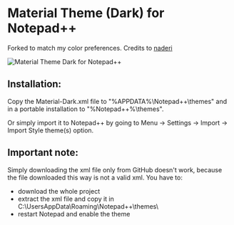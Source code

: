 # Material Theme (Dark) for Notepad++
Forked to match my color preferences. Credits to [naderi](https://github.com/naderi/material-theme-for-npp)

![Material Theme Dark for Notepad++](https://raw.githubusercontent.com/naderi/material-theme-for-npp/master/material_theme_npp_screenshot.png)

## Installation:
Copy the Material-Dark.xml file to "%APPDATA%\Notepad++\themes" and in a portable installation to "%Notepad++%\themes".

Or simply import it to Notepad++ by going to Menu -> Settings -> Import -> Import Style theme(s) option.

## Important note:
Simply downloading the xml file only from GitHub doesn't work, because the file downloaded this way is not a valid xml.
You have to:
  * download the whole project
  * extract the xml file and copy it in C:\Users<YourUser>AppData\Roaming\Notepad++\themes\
  * restart Notepad and enable the theme
